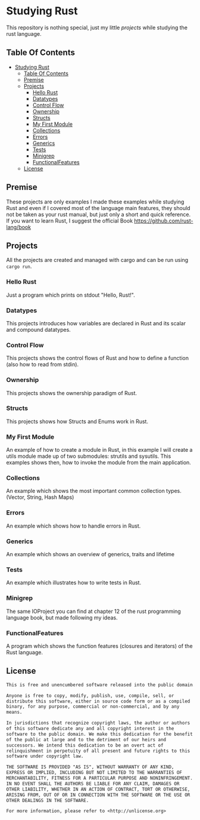 # Studying Rust

This repository is nothing special, just my little *projects* while studying the rust language.

## Table Of Contents

- [Studying Rust](#studying-rust)
  - [Table Of Contents](#table-of-contents)
  - [Premise](#premise)
  - [Projects](#projects)
    - [Hello Rust](#hello-rust)
    - [Datatypes](#datatypes)
    - [Control Flow](#control-flow)
    - [Ownership](#ownership)
    - [Structs](#structs)
    - [My First Module](#my-first-module)
    - [Collections](#collections)
    - [Errors](#errors)
    - [Generics](#generics)
    - [Tests](#tests)
    - [Minigrep](#minigrep)
    - [FunctionalFeatures](#functionalfeatures)
  - [License](#license)

## Premise

These projects are only examples I made these examples while studying Rust and even if I covered most of the language main features, they should not be taken as your rust manual, but just only a short and quick reference.
If you want to learn Rust, I suggest the official Book <https://github.com/rust-lang/book>

## Projects

All the projects are created and managed with cargo and can be run using ```cargo run```.

### Hello Rust

Just a program which prints on stdout "Hello, Rust!".

### Datatypes

This projects introduces how variables are declared in Rust and its scalar and compound datatypes.

### Control Flow

This projects shows the control flows of Rust and how to define a function (also how to read from stdin).

### Ownership

This projects shows the ownership paradigm of Rust.

### Structs

This projects shows how Structs and Enums work in Rust.

### My First Module

An example of how to create a module in Rust, in this example I will create a utils module made up of two submodules: strutils and sysutils.
This examples shows then, how to invoke the module from the main application.

### Collections

An example which shows the most important common collection types. (Vector, String, Hash Maps)

### Errors

An example which shows how to handle errors in Rust.

### Generics

An example which shows an overview of generics, traits and lifetime

### Tests

An example which illustrates how to write tests in Rust.

### Minigrep

The same IOProject you can find at chapter 12 of the rust programming language book, but made following my ideas.

### FunctionalFeatures

A program which shows the function features (closures and iterators) of the Rust language.

## License

```txt
This is free and unencumbered software released into the public domain.

Anyone is free to copy, modify, publish, use, compile, sell, or
distribute this software, either in source code form or as a compiled
binary, for any purpose, commercial or non-commercial, and by any
means.

In jurisdictions that recognize copyright laws, the author or authors
of this software dedicate any and all copyright interest in the
software to the public domain. We make this dedication for the benefit
of the public at large and to the detriment of our heirs and
successors. We intend this dedication to be an overt act of
relinquishment in perpetuity of all present and future rights to this
software under copyright law.

THE SOFTWARE IS PROVIDED "AS IS", WITHOUT WARRANTY OF ANY KIND,
EXPRESS OR IMPLIED, INCLUDING BUT NOT LIMITED TO THE WARRANTIES OF
MERCHANTABILITY, FITNESS FOR A PARTICULAR PURPOSE AND NONINFRINGEMENT.
IN NO EVENT SHALL THE AUTHORS BE LIABLE FOR ANY CLAIM, DAMAGES OR
OTHER LIABILITY, WHETHER IN AN ACTION OF CONTRACT, TORT OR OTHERWISE,
ARISING FROM, OUT OF OR IN CONNECTION WITH THE SOFTWARE OR THE USE OR
OTHER DEALINGS IN THE SOFTWARE.

For more information, please refer to <http://unlicense.org>

```
